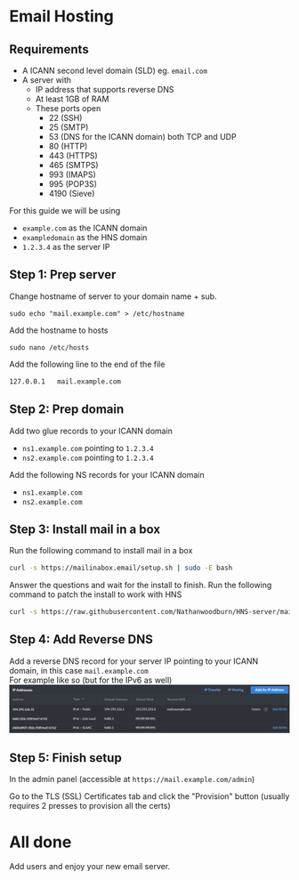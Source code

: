 # Email Hosting

## Requirements
- A ICANN second level domain (SLD) eg. `email.com`
- A server with
    - IP address that supports reverse DNS
    - At least 1GB of RAM
    - These ports open
      - 22 (SSH)
      - 25 (SMTP)
      - 53 (DNS for the ICANN domain) both TCP and UDP
      - 80 (HTTP)
      - 443 (HTTPS)
      - 465 (SMTPS)
      - 993 (IMAPS)
      - 995 (POP3S)
      - 4190 (Sieve)



For this guide we will be using
- `example.com` as the ICANN domain
- `exampledomain` as the HNS domain
- `1.2.3.4` as the server IP


## Step 1: Prep server
Change hostname of server to your domain name + sub.
```
sudo echo "mail.example.com" > /etc/hostname
```

Add the hostname to hosts
```
sudo nano /etc/hosts
```
Add the following line to the end of the file
```bash
127.0.0.1   mail.example.com
```

## Step 2: Prep domain
Add two glue records to your ICANN domain
- `ns1.example.com` pointing to `1.2.3.4`
- `ns2.example.com` pointing to `1.2.3.4`
  
Add the following NS records for your ICANN domain
- `ns1.example.com`
- `ns2.example.com`

## Step 3: Install mail in a box
Run the following command to install mail in a box
```bash
curl -s https://mailinabox.email/setup.sh | sudo -E bash
```

Answer the questions and wait for the install to finish.
Run the following command to patch the install to work with HNS

```bash
curl -s https://raw.githubusercontent.com/Nathanwoodburn/HNS-server/main/email/mailinabox.sh | sudo -E bash
```

## Step 4: Add Reverse DNS
Add a reverse DNS record for your server IP pointing to your ICANN domain, in this case `mail.example.com`  
For example like so (but for the IPv6 as well)  
![RDNS Setup for linode](rdns_linode.png)

## Step 5: Finish setup
In the admin panel (accessible at `https://mail.example.com/admin`)

Go to the TLS (SSL) Certificates tab and click the "Provision" button (usually requires 2 presses to provision all the certs)

# All done
Add users and enjoy your new email server.